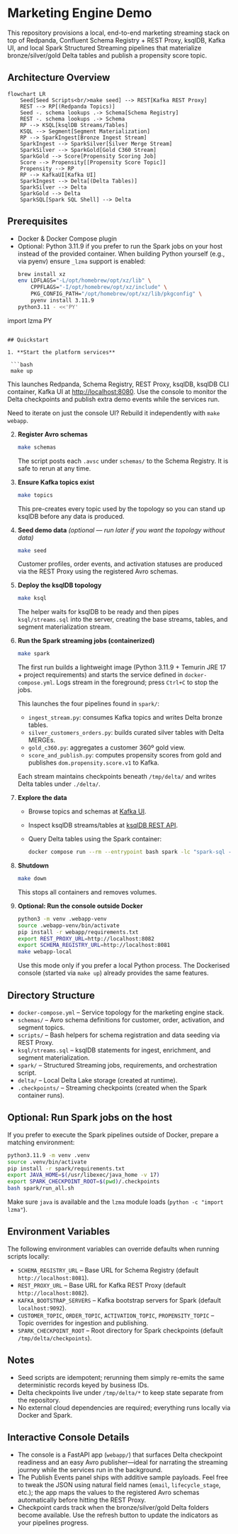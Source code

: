 # Marketing Engine Demo

This repository provisions a local, end-to-end marketing streaming stack on top of Redpanda, Confluent Schema Registry + REST Proxy, ksqlDB, Kafka UI, and local Spark Structured Streaming pipelines that materialize bronze/silver/gold Delta tables and publish a propensity score topic.

## Architecture Overview

```mermaid
flowchart LR
    Seed[Seed Scripts<br/>make seed] --> REST[Kafka REST Proxy]
    REST --> RP[(Redpanda Topics)]
    Seed -. schema lookups .-> Schema[Schema Registry]
    REST -. schema lookups .-> Schema
    RP --> KSQL[ksqlDB Streams/Tables]
    KSQL --> Segment[Segment Materialization]
    RP --> SparkIngest[Bronze Ingest Stream]
    SparkIngest --> SparkSilver[Silver Merge Stream]
    SparkSilver --> SparkGold[Gold C360 Stream]
    SparkGold --> Score[Propensity Scoring Job]
    Score --> Propensity[[Propensity Score Topic]]
    Propensity --> RP
    RP --> KafkaUI[Kafka UI]
    SparkIngest --> Delta[(Delta Tables)]
    SparkSilver --> Delta
    SparkGold --> Delta
    SparkSQL[Spark SQL Shell] --> Delta
```

## Prerequisites

- Docker & Docker Compose plugin
- Optional: Python 3.11.9 if you prefer to run the Spark jobs on your host instead of the provided container. When building Python yourself (e.g., via pyenv) ensure `_lzma` support is enabled:
  ```bash
  brew install xz
  env LDFLAGS="-L/opt/homebrew/opt/xz/lib" \
      CPPFLAGS="-I/opt/homebrew/opt/xz/include" \
      PKG_CONFIG_PATH="/opt/homebrew/opt/xz/lib/pkgconfig" \
      pyenv install 3.11.9
  python3.11 - <<'PY'
import lzma
PY
  ```

## Quickstart

1. **Start the platform services**

   ```bash
   make up
   ```

   This launches Redpanda, Schema Registry, REST Proxy, ksqlDB, ksqlDB CLI container, Kafka UI at [http://localhost:8080](http://localhost:8080). Use the console to monitor the Delta checkpoints and publish extra demo events while the services run.

   Need to iterate on just the console UI? Rebuild it independently with `make webapp`.

2. **Register Avro schemas**

   ```bash
   make schemas
   ```

   The script posts each `.avsc` under `schemas/` to the Schema Registry. It is safe to rerun at any time.

3. **Ensure Kafka topics exist**

   ```bash
   make topics
   ```

   This pre-creates every topic used by the topology so you can stand up ksqlDB before any data is produced.

4. **Seed demo data** *(optional — run later if you want the topology without data)*

   ```bash
   make seed
   ```

   Customer profiles, order events, and activation statuses are produced via the REST Proxy using the registered Avro schemas.

5. **Deploy the ksqlDB topology**

   ```bash
   make ksql
   ```

   The helper waits for ksqlDB to be ready and then pipes `ksql/streams.sql` into the server, creating the base streams, tables, and segment materialization stream.

6. **Run the Spark streaming jobs (containerized)**

   ```bash
   make spark
   ```

   The first run builds a lightweight image (Python 3.11.9 + Temurin JRE 17 + project requirements) and starts the service defined in `docker-compose.yml`. Logs stream in the foreground; press `Ctrl+C` to stop the jobs.

   This launches the four pipelines found in `spark/`:

   - `ingest_stream.py`: consumes Kafka topics and writes Delta bronze tables.
   - `silver_customers_orders.py`: builds curated silver tables with Delta MERGEs.
   - `gold_c360.py`: aggregates a customer 360º gold view.
   - `score_and_publish.py`: computes propensity scores from gold and publishes `dom.propensity.score.v1` to Kafka.

   Each stream maintains checkpoints beneath `/tmp/delta/` and writes Delta tables under `./delta/`.

7. **Explore the data**

   - Browse topics and schemas at [Kafka UI](http://localhost:8080/).
   - Inspect ksqlDB streams/tables at [ksqlDB REST API](http://localhost:8088/).
   - Query Delta tables using the Spark container:

     ```bash
     docker compose run --rm --entrypoint bash spark -lc "spark-sql -e 'SELECT * FROM delta.`/workspace/delta/gold/c360`'"
     ```

8. **Shutdown**

   ```bash
   make down
   ```

   This stops all containers and removes volumes.

8. **Optional: Run the console outside Docker**

   ```bash
   python3 -m venv .webapp-venv
   source .webapp-venv/bin/activate
   pip install -r webapp/requirements.txt
   export REST_PROXY_URL=http://localhost:8082
   export SCHEMA_REGISTRY_URL=http://localhost:8081
   make webapp-local
   ```

   Use this mode only if you prefer a local Python process. The Dockerised console (started via `make up`) already provides the same features.

## Directory Structure

- `docker-compose.yml` – Service topology for the marketing engine stack.
- `schemas/` – Avro schema definitions for customer, order, activation, and segment topics.
- `scripts/` – Bash helpers for schema registration and data seeding via REST Proxy.
- `ksql/streams.sql` – ksqlDB statements for ingest, enrichment, and segment materialization.
- `spark/` – Structured Streaming jobs, requirements, and orchestration script.
- `delta/` – Local Delta Lake storage (created at runtime).
- `.checkpoints/` – Streaming checkpoints (created when the Spark container runs).

## Optional: Run Spark jobs on the host

If you prefer to execute the Spark pipelines outside of Docker, prepare a matching environment:

```bash
python3.11.9 -m venv .venv
source .venv/bin/activate
pip install -r spark/requirements.txt
export JAVA_HOME=$(/usr/libexec/java_home -v 17)
export SPARK_CHECKPOINT_ROOT=$(pwd)/.checkpoints
bash spark/run_all.sh
```

Make sure `java` is available and the `lzma` module loads (`python -c "import lzma"`).

## Environment Variables

The following environment variables can override defaults when running scripts locally:

- `SCHEMA_REGISTRY_URL` – Base URL for Schema Registry (default `http://localhost:8081`).
- `REST_PROXY_URL` – Base URL for Kafka REST Proxy (default `http://localhost:8082`).
- `KAFKA_BOOTSTRAP_SERVERS` – Kafka bootstrap servers for Spark (default `localhost:9092`).
- `CUSTOMER_TOPIC`, `ORDER_TOPIC`, `ACTIVATION_TOPIC`, `PROPENSITY_TOPIC` – Topic overrides for ingestion and publishing.
- `SPARK_CHECKPOINT_ROOT` – Root directory for Spark checkpoints (default `/tmp/delta/checkpoints`).

## Notes

- Seed scripts are idempotent; rerunning them simply re-emits the same deterministic records keyed by business IDs.
- Delta checkpoints live under `/tmp/delta/*` to keep state separate from the repository.
- No external cloud dependencies are required; everything runs locally via Docker and Spark.

## Interactive Console Details

- The console is a FastAPI app (`webapp/`) that surfaces Delta checkpoint readiness and an easy Avro publisher—ideal for narrating the streaming journey while the services run in the background.
- The Publish Events panel ships with additive sample payloads. Feel free to tweak the JSON using natural field names (`email`, `lifecycle_stage`, etc.); the app maps the values to the registered Avro schemas automatically before hitting the REST Proxy.
- Checkpoint cards track when the bronze/silver/gold Delta folders become available. Use the refresh button to update the indicators as your pipelines progress.

